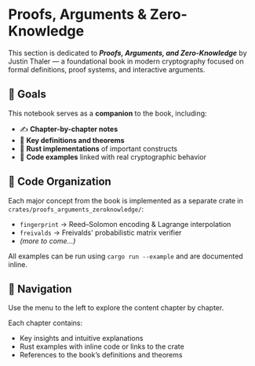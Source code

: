 # Proofs, Arguments & Zero-Knowledge

This section is dedicated to **_Proofs, Arguments, and Zero-Knowledge_** by Justin Thaler — a foundational book in modern cryptography focused on formal definitions, proof systems, and interactive arguments.


## 📘 Goals

This notebook serves as a **companion** to the book, including:

- ✍️ **Chapter-by-chapter notes**
- 🧠 **Key definitions and theorems**
- 🧪 **Rust implementations** of important constructs
- 📎 **Code examples** linked with real cryptographic behavior


## 🔧 Code Organization

Each major concept from the book is implemented as a separate crate in `crates/proofs_arguments_zeroknowledge/`:

- `fingerprint` → Reed–Solomon encoding & Lagrange interpolation
- `freivalds` → Freivalds' probabilistic matrix verifier
- _(more to come...)_

All examples can be run using `cargo run --example` and are documented inline.


## 🧭 Navigation

Use the menu to the left to explore the content chapter by chapter.

Each chapter contains:

- Key insights and intuitive explanations
- Rust examples with inline code or links to the crate
- References to the book’s definitions and theorems
